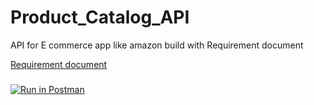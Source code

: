# Product_Catalog_API

API for E commerce app like amazon build with Requirement document

[Requirement document](./requirements.md)


###
[![Run in Postman](https://run.pstmn.io/button.svg)](https://app.getpostman.com/run-collection/30ef984c008334ca9696?action=collection%2Fimport)


